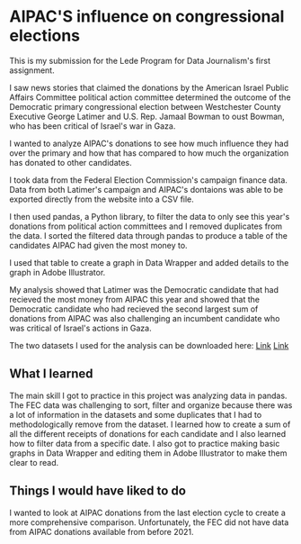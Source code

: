 # AIPAC'S influence on congressional elections
This is my submission for the Lede Program for Data Journalism's first assignment. 

I saw news stories that claimed the donations by the American Israel Public Affairs Committee political action committee determined the outcome of the Democratic primary congressional election between Westchester County Executive George Latimer and U.S. Rep. Jamaal Bowman to oust Bowman, who has been critical of Israel's war in Gaza.   

I wanted to analyze AIPAC's donations to see how much influence they had over the primary and how that has compared to how much the organization has donated to other candidates. 

I took data from the Federal Election Commission's campaign finance data. Data from both Latimer's campaign and AIPAC's dontaions was able to be exported directly from the website into a CSV file. 

I then used pandas, a Python library, to filter the data to only see this year's donations from political action committees and I removed duplicates from the data. I sorted the filtered data through pandas to produce a table of the candidates AIPAC had given the most money to. 

I used that table to create a graph in Data Wrapper and added details to the graph in Adobe Illustrator.  

My analysis showed that Latimer was the Democratic candidate that had recieved the most money from AIPAC this year and showed that the Democratic candidate who had recieved the second largest sum of donations from AIPAC was also challenging an incumbent candidate who was critical of Israel's actions in Gaza. 

The two datasets I used for the analysis can be downloaded here: 
[Link](https://www.fec.gov/data/receipts/?data_type=processed&contributor_name=C00797670&two_year_transaction_period=2024)
[Link](https://www.fec.gov/data/receipts/?data_type=processed&committee_id=C00859041&two_year_transaction_period=2024)

## What I learned
The main skill I got to practice in this project was analyzing data in pandas. The FEC data was challenging to sort, filter and organize because there was a lot of information in the datasets and some duplicates that I had to methodologically remove from the dataset. I learned how to create a sum of all the different receipts of donations for each candidate and I also learned how to filter data from a specific date. I also got to practice making basic graphs in Data Wrapper and editing them in Adobe Illustrator to make them clear to read. 

## Things I would have liked to do
I wanted to look at AIPAC donations from the last election cycle to create a more comprehensive comparison. Unfortunately, the FEC did not have data from AIPAC donations available from before 2021. 
